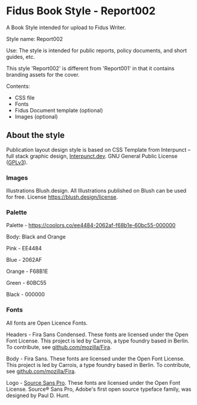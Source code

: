# Fidus Book Style - Report002

A Book Style intended for upload to Fidus Writer.

Style name: Report002

Use: The style is intended for public reports, policy documents, and short guides, etc.

This style 'Report002' is different from 'Report001' in that it contains branding assets for the cover.



Contents:

- CSS file
- Fonts
- Fidus Document template (optional)
- Images (optional)

## About the style

Publication layout design style is based on CSS Template from Interpunct – full stack graphic design, [Interpunct.dev](https://interpunct.dev/). GNU General Public License ([GPLv3](https://www.gnu.org/licenses/gpl-3.0.html)).

### Images

Illustrations Blush.design. All Illustrations published on Blush can be used for free. License https://blush.design/license.

### Palette

Palette - https://coolors.co/ee4484-2062af-f68b1e-60bc55-000000

Body: Black and Orange

Pink - EE4484

Blue - 2062AF

Orange - F68B1E

Green - 60BC55

Black - 000000

### Fonts

All fonts are Open Licence Fonts.

Headers - Fira Sans Condensed. These fonts are licensed under the Open Font License. This project is led by Carrois, a type foundry based in Berlin. To contribute, see [github.com/mozilla/Fira](https://github.com/mozilla/Fira).

Body - Fira Sans. These fonts are licensed under the Open Font License. This project is led by Carrois, a type foundry based in Berlin. To contribute, see [github.com/mozilla/Fira](https://github.com/mozilla/Fira).

Logo - [Source Sans Pro](https://fonts.google.com/specimen/Source+Sans+Pro). These fonts are licensed under the Open Font License. Source® Sans Pro, Adobe's first open source typeface family, was designed by Paul D. Hunt.
